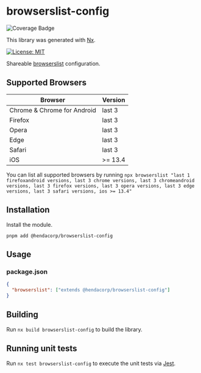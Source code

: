 # browserslist-config

![Coverage Badge](https://img.shields.io/endpoint?url=https://gist.githubusercontent.com/akhenda/e87e6f67fa5b4ffc5757bc946b8db87a/raw/41577255440d2cd5f08613f44686f82728d425b4/coverage-libs-browserslist-config.json)

This library was generated with [Nx](https://nx.dev).

[![License: MIT](https://img.shields.io/badge/License-MIT-green.svg)](../../LICENSE.md)

Shareable [browserslist](https://github.com/ai/browserslist) configuration.

## Supported Browsers

| Browser                     | Version |
| --------------------------- | ------- |
| Chrome & Chrome for Android | last 3  |
| Firefox                     | last 3  |
| Opera                       | last 3  |
| Edge                        | last 3  |
| Safari                      | last 3  |
| iOS                         | >= 13.4 |

You can list all supported browsers by running `npx browserslist "last 1 firefoxandroid versions, last 3 chrome versions, last 3 chromeandroid versions, last 3 firefox versions, last 3 opera versions, last 3 edge versions, last 3 safari versions, ios >= 13.4"`

## Installation

Install the module.

```shell
pnpm add @hendacorp/browserslist-config
```

## Usage

### package.json

```json
{
  "browserslist": ["extends @hendacorp/browserslist-config"]
}
```

## Building

Run `nx build browserslist-config` to build the library.

## Running unit tests

Run `nx test browserslist-config` to execute the unit tests via [Jest](https://jestjs.io).
